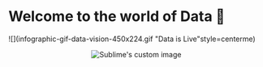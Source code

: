 Welcome to the world of Data 👋
========================================

![](infographic-gif-data-vision-450x224.gif "Data is Live"style=centerme)

<p align="center">
  <img src="https://https://github.com/AkinolaO/AkinolaO/blob/main/infographic-gif-data-vision-450x224.gif?raw=true" alt="Sublime's custom image"/>
</p>
<!--
**AkinolaO/AkinolaO** is a ✨ _special_ ✨ repository because its `README.md` (this file) appears on your GitHub profile.

Here are some ideas to get you started:

- 🔭 I’m currently working on ...
- 🌱 I’m currently learning ...
- 👯 I’m looking to collaborate on ...
- 🤔 I’m looking for help with ...
- 💬 Ask me about ...
- 📫 How to reach me: ...
- 😄 Pronouns: ...
- ⚡ Fun fact: ...
-->
